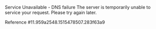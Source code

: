 Service Unavailable - DNS failure The server is temporarily unable to service your request. Please try again later.

Reference #11.959a2548.1515478507.283f63a9